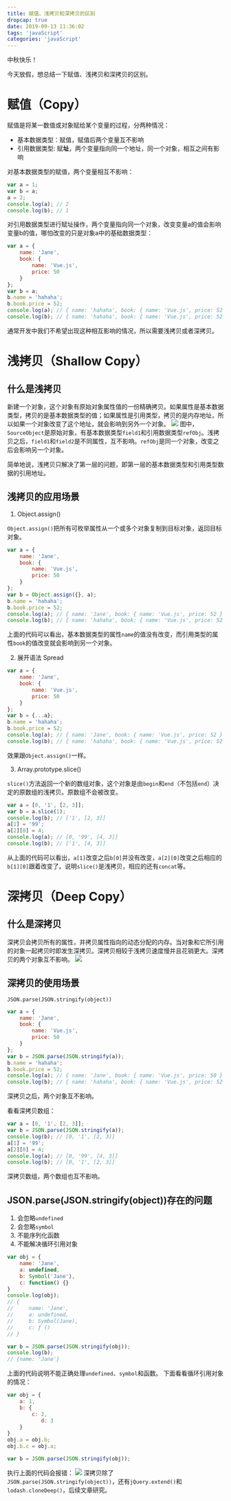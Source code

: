 ```yaml
---
title: 赋值、浅拷贝和深拷贝的区别
dropcap: true
date: 2019-09-13 11:36:02
tags: 'javaScript'
categories: 'javaScript'
---
```

中秋快乐！

今天放假，想总结一下赋值、浅拷贝和深拷贝的区别。
# **赋值（Copy）**
赋值是将某一数值或对象赋给某个变量的过程，分两种情况：
* 基本数据类型：赋值，赋值后两个变量互不影响
* 引用数据类型: 赋**址**，两个变量指向同一个地址，同一个对象，相互之间有影响

对基本数据类型的赋值，两个变量相互不影响：
```javascript
var a = 1;
var b = a;
a = 2;
console.log(a); // 2
console.log(b); // 1
```
对引用数据类型进行赋址操作，两个变量指向同一个对象，改变变量a的值会影响变量b的值，哪怕改变的只是对象a中的基础数据类型：
```javascript
var a = {
    name: 'Jane',
    book: {
        name: 'Vue.js',
        price: 50
    }
};
var b = a;
b.name = 'hahaha';
b.book.price = 52;
console.log(a); // { name: 'hahaha', book: { name: 'Vue.js', price: 52 } }
console.log(b); // { name: 'hahaha', book: { name: 'Vue.js', price: 52 } }
```
通常开发中我们不希望出现这种相互影响的情况，所以需要浅拷贝或者深拷贝。
# **浅拷贝（Shallow Copy）**
## 什么是浅拷贝
新建一个对象，这个对象有原始对象属性值的一份精确拷贝。如果属性是基本数据类型，拷贝的是基本数据类型的值；如果属性是引用类型，拷贝的是内存地址，所以如果一个对象改变了这个地址，就会影响到另外一个对象。
![](copy/shallowcopy.png)
图中，`SourceObject`是原始对象，有基本数据类型`field1`和引用数据类型`refObj`。浅拷贝之后，`field1`和`field2`是不同属性，互不影响。`refObj`是同一个对象，改变之后会影响另一个对象。

简单地说，浅拷贝只解决了第一层的问题，即第一层的基本数据类型和引用类型数据的引用地址。
## 浅拷贝的应用场景
1. Object.assign()

`Object.assign()`把所有可枚举属性从一个或多个对象复制到目标对象，返回目标对象。
```javascript
var a = {
    name: 'Jane',
    book: {
        name: 'Vue.js',
        price: 50
    }
};
var b = Object.assign({}, a);
b.name = 'hahaha';
b.book.price = 52;
console.log(a); // { name: 'Jane', book: { name: 'Vue.js', price: 52 } }
console.log(b); // { name: 'hahaha', book: { name: 'Vue.js', price: 52 } }
```
上面的代码可以看出，基本数据类型的属性`name`的值没有改变，而引用类型的属性`book`的值改变就会影响到另一个对象。

2. 展开语法 Spread

```javascript
var a = {
    name: 'Jane',
    book: {
        name: 'Vue.js',
        price: 50
    }
};
var b = {...a};
b.name = 'hahaha';
b.book.price = 52;
console.log(a); // { name: 'Jane', book: { name: 'Vue.js', price: 52 } }
console.log(b); // { name: 'hahaha', book: { name: 'Vue.js', price: 52 } }
```
效果跟`Object.assign()`一样。

3. Array.prototype.slice()

`slice()`方法返回一个新的数组对象，这个对象是由`begin`和`end`（不包括`end`）决定的原数组的浅拷贝。原数组不会被改变。
```javascript
var a = [0, '1', [2, 3]];
var b = a.slice(1);
console.log(b); // ['1', [2, 3]]
a[1] = '99';
a[2][0] = 4;
console.log(a); // [0, '99', [4, 3]]
console.log(b); // ['1', [4, 3]]
```
从上面的代码可以看出，`a[1]`改变之后`b[0]`并没有改变，`a[2][0]`改变之后相应的`b[1][0]`跟着改变了。说明`slice()`是浅拷贝，相应的还有`concat`等。
# **深拷贝（Deep Copy）**
## 什么是深拷贝
深拷贝会拷贝所有的属性，并拷贝属性指向的动态分配的内存。当对象和它所引用的对象一起拷贝时即发生深拷贝。深拷贝相较于浅拷贝速度慢并且花销更大。深拷贝的两个对象互不影响。
![](./copy/deepcopy.png)
## 深拷贝的使用场景
`JSON.parse(JSON.stringify(object))`
```javascript
var a = {
    name: 'Jane',
    book: {
        name: 'Vue.js',
        price: 50
    }
};
var b = JSON.parse(JSON.stringify(a));
b.name = 'hahaha';
b.book.price = 52;
console.log(a); // { name: 'Jane', book: { name: 'Vue.js', price: 50 } }
console.log(b); // { name: 'hahaha', book: { name: 'Vue.js', price: 52 } }
```
深拷贝之后，两个对象互不影响。

看看深拷贝数组：
```javascript
var a = [0, '1', [2, 3]];
var b = JSON.parse(JSON.stringify(a));
console.log(b); // [0, '1', [2, 3]]
a[1] = '99';
a[2][0] = 4;
console.log(a); // [0, '99', [4, 3]]
console.log(b); // [0, '1', [2, 3]]
```
深拷贝数组，两个数组也互不影响。
## JSON.parse(JSON.stringify(object))存在的问题
1. 会忽略`undefined`
2. 会忽略`symbol`
3. 不能序列化函数
4. 不能解决循环引用对象

```javascript
var obj = {
    name: 'Jane',
    a: undefined,
    b: Symbol('Jane'),
    c: function() {}
}
console.log(obj);
// {
//     name: 'Jane', 
//     a: undefined, 
//     b: Symbol(Jane), 
//     c: ƒ ()
// }

var b = JSON.parse(JSON.stringify(obj));
console.log(b);
// {name: 'Jane'}
```
上面的代码说明不能正确处理`undefined`、`symbol`和函数。
下面看看循环引用对象的情况：
```javascript
var obj = {
    a: 1,
    b: {
        c: 2,
           d: 3
    }
}
obj.a = obj.b;
obj.b.c = obj.a;

var b = JSON.parse(JSON.stringify(obj));
```
执行上面的代码会报错：
![](./copy/deepcopyError.png)
深拷贝除了`JSON.parse(JSON.stringify(object))`，还有`jQuery.extend()`和`lodash.cloneDeep()`，后续文章研究。